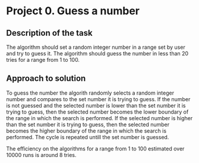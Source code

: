 # Project 0. Guess a number

## Description of the task
The algorithm should set a random integer number in a range set by user and try to guess it. The algorithm should  guess the number in less than 20 tries for a range from 1 to 100.

## Approach to solution
To guess the number the algorith randomly selects a random integer number and compares to the set number it is trying to guess. If the number is not guessed and the selected number is lower than the set number it is trying to guess, then the selected number becomes the lower boundary of the range in which the search is performed. If the selected number is higher than the set number it is trying to guess, then the selected number becomes the higher boundary of the range in which the search is performed. The cycle is repeated untill the set number is guessed. 

The efficiency on the algorithms for a range from 1 to 100 estimated over 10000 runs is around 8 tries. 